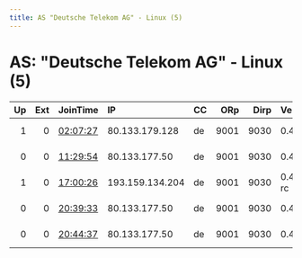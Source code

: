 ```yaml
---
title: AS "Deutsche Telekom AG" - Linux (5)
---
```


# AS: "Deutsche Telekom AG" - Linux (5)

|   Up |   Ext | JoinTime                                                                                            | IP              | CC   |   ORp |   Dirp | Version    | Contact                  | Nickname            |   eFamMembers |
|-----:|------:|:----------------------------------------------------------------------------------------------------|:----------------|:-----|------:|-------:|:-----------|:-------------------------|:--------------------|--------------:|
|    1 |     0 | [02:07:27](https://metrics.torproject.org/rs.html#details/CA39DDB36C4F7A404AA75838CB01E0519585E9D2) | 80.133.179.128  | de   |  9001 |   9030 | 0.4.5.10   | tor at nsa dot gov tor-r | 69                  |             1 |
|    0 |     0 | [11:29:54](https://metrics.torproject.org/rs.html#details/C90EC0A5D087E213D1410334558738706B7F8DDA) | 80.133.177.50   | de   |  9001 |   9030 | 0.4.5.10   | tor at nsa dot gov tor-r | 69                  |             1 |
|    1 |     0 | [17:00:26](https://metrics.torproject.org/rs.html#details/1B504984680A3B1BB13AB6F236C39AD31C39A2CD) | 193.159.134.204 | de   |  9001 |   9030 | 0.4.5.5-rc | tor4@hash.fyi            | Tor4yhyfdi2754es48e |             1 |
|    0 |     0 | [20:39:33](https://metrics.torproject.org/rs.html#details/127FA180380DF7119FDDDF4DA4B3465707EFA694) | 80.133.177.50   | de   |  9001 |   9030 | 0.4.5.10   | tor at nsa dot gov tor-r | 69                  |             1 |
|    0 |     0 | [20:44:37](https://metrics.torproject.org/rs.html#details/ACF71C4F9F97319CA352125D7B24190C12F82A02) | 80.133.177.50   | de   |  9001 |   9030 | 0.4.5.10   | tor at nsa dot gov tor-r | 69                  |             1 |
